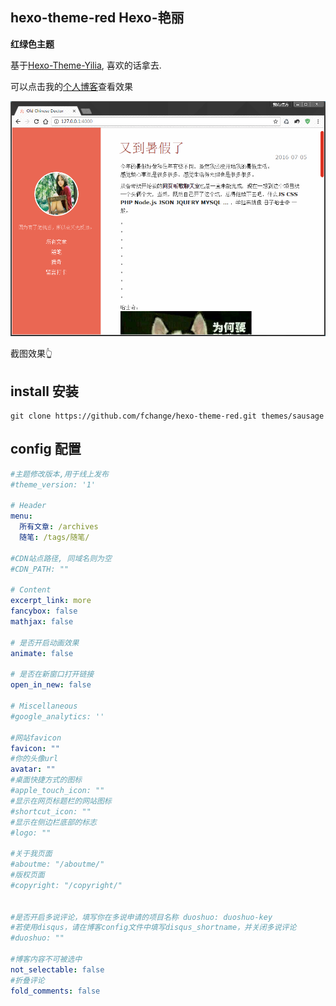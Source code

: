 ## hexo-theme-red Hexo-艳丽

**红绿色主题**

基于[Hexo-Theme-Yilia](https://github.com/litten/hexo-theme-yilia), 喜欢的话拿去.

可以点击我的[个人博客](http://fangc.coding.me/blog)查看效果

![截图效果](./prt.png)

截图效果👆

## install 安装

```
git clone https://github.com/fchange/hexo-theme-red.git themes/sausage
```


## config 配置

``` yaml
#主题修改版本,用于线上发布
#theme_version: '1'

# Header
menu:
  所有文章: /archives
  随笔: /tags/随笔/

#CDN站点路径, 同域名则为空
#CDN_PATH: ""

# Content
excerpt_link: more
fancybox: false
mathjax: false

# 是否开启动画效果
animate: false

# 是否在新窗口打开链接
open_in_new: false

# Miscellaneous
#google_analytics: ''

#网站favicon
favicon: ""
#你的头像url
avatar: ""
#桌面快捷方式的图标
#apple_touch_icon: ""
#显示在网页标题栏的网站图标
#shortcut_icon: ""
#显示在侧边栏底部的标志
#logo: ""

#关于我页面
#aboutme: "/aboutme/"
#版权页面
#copyright: "/copyright/"


#是否开启多说评论，填写你在多说申请的项目名称 duoshuo: duoshuo-key
#若使用disqus，请在博客config文件中填写disqus_shortname，并关闭多说评论
#duoshuo: ""

#博客内容不可被选中
not_selectable: false
#折叠评论
fold_comments: false

```

